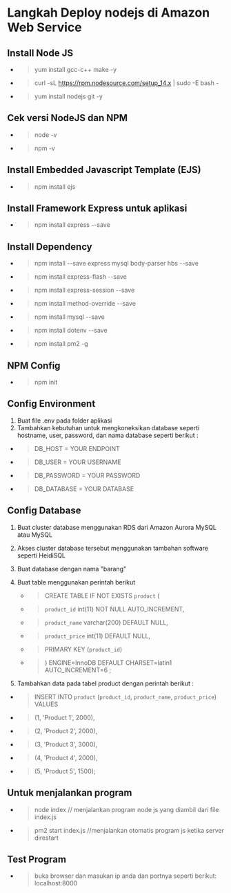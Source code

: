 # Langkah Deploy nodejs di Amazon Web Service
## Install Node JS
* >yum install gcc-c++ make -y
* >curl -sL https://rpm.nodesource.com/setup_14.x | sudo -E bash - 
* >yum install nodejs git -y
## Cek versi NodeJS dan NPM
* >node -v
* >npm -v
## Install Embedded Javascript Template (EJS) 
* >npm install ejs
## Install Framework Express untuk aplikasi
* >npm install express --save
## Install Dependency
* >npm install --save express mysql body-parser hbs --save
* >npm install express-flash --save
* >npm install express-session --save
* >npm install method-override --save
* >npm install mysql --save
* >npm install dotenv --save
* >npm install pm2 -g
## NPM Config
* >npm init
## Config Environment
1. Buat file .env pada folder aplikasi
2. Tambahkan kebutuhan untuk mengkoneksikan database seperti hostname, user, password, dan nama database seperti berikut :
 * >DB_HOST = YOUR ENDPOINT
 * >DB_USER = YOUR USERNAME
 * >DB_PASSWORD = YOUR PASSWORD
 * >DB_DATABASE = YOUR DATABASE
## Config Database
1. Buat cluster database menggunakan RDS dari Amazon Aurora MySQL atau MySQL
2. Akses cluster database tersebut menggunakan tambahan software seperti HeidiSQL
3. Buat database dengan nama "barang"
4. Buat table menggunakan perintah berikut 
   * > CREATE TABLE IF NOT EXISTS `product` (
   * > `product_id` int(11) NOT NULL AUTO_INCREMENT,
   * > `product_name` varchar(200) DEFAULT NULL,
   * > `product_price` int(11) DEFAULT NULL,
   * > PRIMARY KEY (`product_id`)
   * > ) ENGINE=InnoDB  DEFAULT CHARSET=latin1 AUTO_INCREMENT=6 ;

5. Tambahkan data pada tabel product dengan perintah berikut :
  * > INSERT INTO `product` (`product_id`, `product_name`, `product_price`) VALUES
  * > (1, 'Product 1', 2000),
  * > (2, 'Product 2', 2000),
  * > (3, 'Product 3', 3000),
  * > (4, 'Product 4', 2000),
  * > (5, 'Product 5', 1500); 
## Untuk menjalankan program
* >node index // menjalankan program node js yang diambil dari file index.js
* >pm2 start index.js //menjalankan otomatis program js ketika server direstart
## Test Program
* >buka browser dan masukan ip anda dan portnya seperti berikut: localhost:8000
